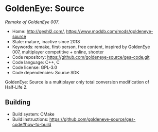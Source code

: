 # GoldenEye: Source

_Remake of GoldenEye 007._

- Home: http://geshl2.com/, https://www.moddb.com/mods/goldeneye-source
- State: mature, inactive since 2018
- Keywords: remake, first-person, free content, inspired by GoldenEye 007, multiplayer competitive + online, shooter
- Code repository: https://github.com/goldeneye-source/ges-code.git
- Code language: C++, C
- Code license: GPL-3.0
- Code dependencies: Source SDK

GoldenEye: Source is a multiplayer only total conversion modification of Half-Life 2.

## Building

- Build system: CMake
- Build instructions: https://github.com/goldeneye-source/ges-code#how-to-build
